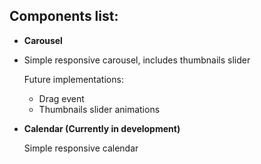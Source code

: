 ## Components list:

- **Carousel** 
- 
  Simple responsive carousel, includes thumbnails slider <br />
  
  Future implementations:
  - Drag event
  - Thumbnails slider animations  

- **Calendar (Currently in development)**

  Simple responsive calendar

